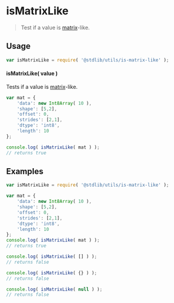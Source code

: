 isMatrixLike
===
> Test if a value is [matrix][matrix]-like.

<!-- <usage> -->
## Usage

``` javascript
var isMatrixLike = require( '@stdlib/utils/is-matrix-like' );
```

#### isMatrixLike( value )

Tests if a value is [matrix][matrix]-like.

``` javascript
var mat = {
	'data': new Int8Array( 10 ),
	'shape': [5,2],
	'offset': 0,
	'strides': [2,1],
	'dtype': 'int8',
	'length': 10
};

console.log( isMatrixLike( mat ) );
// returns true
```
<!-- </usage> -->

<!-- <examples> -->
## Examples

``` javascript
var isMatrixLike = require( '@stdlib/utils/is-matrix-like' );

var mat = {
	'data': new Int8Array( 10 ),
	'shape': [5,2],
	'offset': 0,
	'strides': [2,1],
	'dtype': 'int8',
	'length': 10
};
console.log( isMatrixLike( mat ) );
// returns true

console.log( isMatrixLike( [] ) );
// returns false

console.log( isMatrixLike( {} ) );
// returns false

console.log( isMatrixLike( null ) );
// returns false
```
<!-- </examples> -->

<!-- <links> -->
[matrix]: https://github.com/dstructs/matrix
<!-- </links> -->
